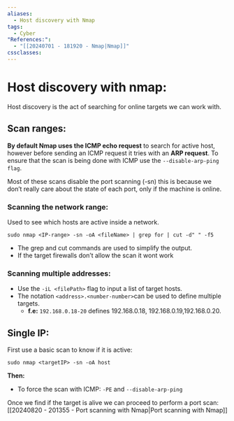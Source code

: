 ```yaml
---
aliases:
  - Host discovery with Nmap
tags:
  - Cyber
"References:":
  - "[[20240701 - 181920 - Nmap|Nmap]]"
cssclasses:
---
```

# Host discovery with nmap: 
Host discovery is the act of searching for online targets we can work with.

## Scan ranges: 
**By default Nmap uses the ICMP echo request** to search for active host, however before sending an ICMP request it tries with an **ARP request**. To ensure that the scan is being done with ICMP use the `--disable-arp-ping flag`. 


Most of these scans disable the port scanning (-sn) this is because we don’t really care about the state of each port, only if the machine is online. 
### Scanning the network range:
Used to see which hosts are active inside a network.
```shell
sudo nmap <IP-range> -sn -oA <fileName> | grep for | cut -d" " -f5
```
+ The grep and cut commands are used to simplify the output. 
+ If the target firewalls don’t allow the scan it wont work
### Scanning multiple addresses: 
+ Use the `-iL <filePath>` flag to input a list of target hosts.
+ The notation `<address>.<number-number>`can be used to define multiple targets. 
	+ **f.e:** `192.168.0.18-20` defines 192.168.0.18, 192.168.0.19,192.168.0.20. 
## Single IP:
First use a basic scan to know if it is active: 
```shell
sudo nmap <targetIP> -sn -oA host 
```

**Then:**
+ To force the scan with ICMP: `-PE` and `--disable-arp-ping` 

Once we find if the target is alive we can proceed to perform a port scan: [[20240820 - 201355 - Port scanning with Nmap|Port scanning with Nmap]]